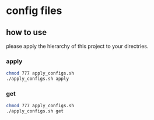 # config files
## how to use
please apply the hierarchy of this project to your directries.
### apply
```bash
chmod 777 apply_configs.sh
./apply_configs.sh apply
```

### get
```bash
chmod 777 apply_configs.sh
./apply_configs.sh get
```
